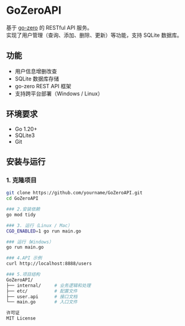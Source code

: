 # GoZeroAPI

基于 [go-zero](https://github.com/zeromicro/go-zero) 的 RESTful API 服务。  
实现了用户管理（查询、添加、删除、更新）等功能，支持 SQLite 数据库。

## 功能
- 用户信息增删改查
- SQLite 数据库存储
- go-zero REST API 框架
- 支持跨平台部署（Windows / Linux）

## 环境要求
- Go 1.20+
- SQLite3
- Git

## 安装与运行

### 1. 克隆项目
```bash
git clone https://github.com/yourname/GoZeroAPI.git
cd GoZeroAPI

### 2.安装依赖
go mod tidy

### 3. 运行（Linux / Mac）
CGO_ENABLED=1 go run main.go

### 运行（Windows）
go run main.go

### 4.API 示例
curl http://localhost:8888/users

### 5.项目结构
GoZeroAPI/
├── internal/     # 业务逻辑和处理
├── etc/          # 配置文件
├── user.api      # 接口文档
└── main.go       # 入口文件

许可证
MIT License